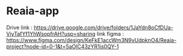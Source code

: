 # Reaia-app
Drive link : https://drive.google.com/drive/folders/1JaYdn8oCfDUa-ViyTafYf1YhWsopfrAH?usp=sharing
link figma : https://www.figma.com/design/KeFkE1accWm3N9yUdpknO4/Reaia-project?node-id=0-1&t=5aOlC43zYR1is0QY-1
